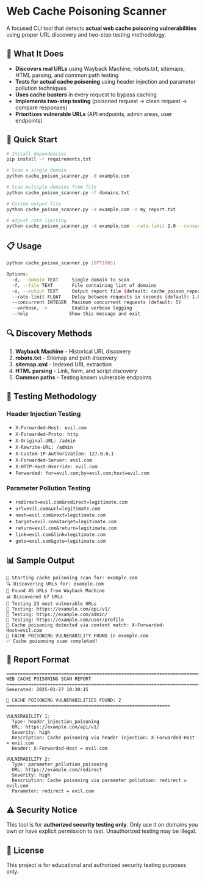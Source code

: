 # Web Cache Poisoning Scanner

A focused CLI tool that detects **actual web cache poisoning vulnerabilities** using proper URL discovery and two-step testing methodology.

## 🎯 What It Does

- **Discovers real URLs** using Wayback Machine, robots.txt, sitemaps, HTML parsing, and common path testing
- **Tests for actual cache poisoning** using header injection and parameter pollution techniques
- **Uses cache busters** in every request to bypass caching
- **Implements two-step testing** (poisoned request → clean request → compare responses)
- **Prioritizes vulnerable URLs** (API endpoints, admin areas, user endpoints)

## 🚀 Quick Start

```bash
# Install dependencies
pip install -r requirements.txt

# Scan a single domain
python cache_poison_scanner.py -d example.com

# Scan multiple domains from file
python cache_poison_scanner.py -f domains.txt

# Custom output file
python cache_poison_scanner.py -d example.com -o my_report.txt

# Adjust rate limiting
python cache_poison_scanner.py -d example.com --rate-limit 2.0 --concurrent 3
```

## 📋 Usage

```bash
python cache_poison_scanner.py [OPTIONS]

Options:
  -d, --domain TEXT     Single domain to scan
  -f, --file TEXT       File containing list of domains
  -o, --output TEXT     Output report file (default: cache_poison_report.txt)
  --rate-limit FLOAT    Delay between requests in seconds (default: 1.0)
  --concurrent INTEGER  Maximum concurrent requests (default: 5)
  --verbose, -v         Enable verbose logging
  --help               Show this message and exit
```

## 🔍 Discovery Methods

1. **Wayback Machine** - Historical URL discovery
2. **robots.txt** - Sitemap and path discovery
3. **sitemap.xml** - Indexed URL extraction
4. **HTML parsing** - Link, form, and script discovery
5. **Common paths** - Testing known vulnerable endpoints

## 🎯 Testing Methodology

### Header Injection Testing
- `X-Forwarded-Host: evil.com`
- `X-Forwarded-Proto: http`
- `X-Original-URL: /admin`
- `X-Rewrite-URL: /admin`
- `X-Custom-IP-Authorization: 127.0.0.1`
- `X-Forwarded-Server: evil.com`
- `X-HTTP-Host-Override: evil.com`
- `Forwarded: for=evil.com;by=evil.com;host=evil.com`

### Parameter Pollution Testing
- `redirect=evil.com&redirect=legitimate.com`
- `url=evil.com&url=legitimate.com`
- `next=evil.com&next=legitimate.com`
- `target=evil.com&target=legitimate.com`
- `return=evil.com&return=legitimate.com`
- `link=evil.com&link=legitimate.com`
- `goto=evil.com&goto=legitimate.com`

## 📊 Sample Output

```
🎯 Starting cache poisoning scan for: example.com
🔍 Discovering URLs for: example.com
📜 Found 45 URLs from Wayback Machine
📊 Discovered 67 URLs
🎯 Testing 23 most vulnerable URLs
🎯 Testing: https://example.com/api/v1/
🎯 Testing: https://example.com/admin/
🎯 Testing: https://example.com/user/profile
🎯 Cache poisoning detected via content match: X-Forwarded-Host=evil.com
🎯 CACHE POISONING VULNERABILITY FOUND in example.com
✅ Cache poisoning scan completed!
```

## 📄 Report Format

```
================================================================================
WEB CACHE POISONING SCAN REPORT
================================================================================
Generated: 2025-01-27 10:30:15

🎯 CACHE POISONING VULNERABILITIES FOUND: 2
============================================================

VULNERABILITY 1:
  Type: header_injection_poisoning
  URL: https://example.com/api/v1/
  Severity: high
  Description: Cache poisoning via header injection: X-Forwarded-Host = evil.com
  Header: X-Forwarded-Host = evil.com

VULNERABILITY 2:
  Type: parameter_pollution_poisoning
  URL: https://example.com/redirect
  Severity: high
  Description: Cache poisoning via parameter pollution: redirect = evil.com
  Parameter: redirect = evil.com
```

## ⚠️ Security Notice

This tool is for **authorized security testing only**. Only use it on domains you own or have explicit permission to test. Unauthorized testing may be illegal.

## 📝 License

This project is for educational and authorized security testing purposes only.
